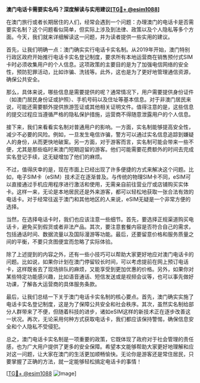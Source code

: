 **澳门电话卡需要实名吗？深度解读与实用建议[[TG💪+ @esim1088](https://t.me/s/esim1088)]**

在澳门旅行或者长期居住的人们，经常会遇到一个问题：办理澳门的电话卡是否需要实名制？这个问题看似简单，但实际上涉及到法律、政策以及个人隐私等多个方面。今天，我们就来详细解读这一问题，并为读者提供一些实用的建议。

首先，让我们明确一点：澳门确实实行电话卡实名制。从2019年开始，澳门特别行政区政府开始推行电话卡实名登记制度，要求所有本地运营商在销售预付式SIM卡时必须收集用户的个人信息。这项政策的主要目的是为了加强电信网络的安全性，预防犯罪活动，比如诈骗、洗钱等。此外，这也是为了更好地管理通信资源，确保公共安全。

那么，具体来说，哪些信息是需要提供的呢？通常情况下，用户需要提供身份证件（如澳门居民身份证或护照）、手机号码以及住址等基本信息。对于非澳门居民来说，可能还需要额外提供旅游签证或其他相关证明文件。值得注意的是，这些信息的提交过程应当遵循严格的隐私保护措施，运营商不得随意泄露用户的个人信息。

接下来，我们来看看实名制对普通用户的影响。一方面，实名制能够提高安全性，减少不必要的风险。例如，一旦发生电信诈骗，警方可以通过实名信息追踪到嫌疑人的身份，从而更快地破案。另一方面，对于游客而言，实名制可能会带来一些不便，尤其是那些临时来澳门短期逗留的游客。他们可能需要花费额外的时间去完成实名登记手续，这无疑增加了他们的麻烦。

不过，值得庆幸的是，现在市面上已经出现了许多便捷的方式来解决这个问题。比如，电子SIM卡（eSIM）技术正在逐渐普及。与传统的物理SIM卡不同，eSIM可以直接通过手机应用程序进行激活和使用，无需亲自前往营业厅或店铺购买实体卡。这样一来，无论是本地居民还是外来游客，都可以轻松地获取一张合法有效的电话卡。对于经常往返于澳门和其他地区的人来说，eSIM无疑是一个非常方便的选择。

当然，在选择电话卡时，我们也应该注意一些细节。首先，要选择正规渠道购买电话卡，避免买到假货或者非法产品。其次，要注意套餐内容是否符合自己的需求，包括通话时间、数据流量以及国际漫游等功能。最后，还要留意价格和服务质量之间的平衡，不要只贪图便宜而忽略了实际体验。

除了上述提到的内容之外，还有一些小技巧可以帮助大家更好地应对澳门电话卡的问题。比如说，如果你计划在澳门停留较长时间，可以考虑提前在网上预订电话卡，这样既省去了现场排队的麻烦，又能享受到更加优惠的价格。另外，如果你对某些特定功能感兴趣，比如语音通话、短信发送或是视频会议等，也可以事先做好功课，了解各大运营商的具体服务条款。

最后，让我们总结一下关于澳门电话卡实名制的核心要点。首先，澳门确实实施了电话卡实名登记制度，这是为了保障公共安全和社会秩序。其次，虽然实名制给部分人群带来了不便，但随着科技的进步，诸如eSIM这样的新技术正在逐步改善这一状况。再次，无论采用何种方式获取电话卡，我们都应该保持警惕，确保信息安全和个人隐私不受侵犯。

总之，澳门电话卡实名制是一项重要的政策，它既体现了政府对于社会管理的责任感，也为广大用户提供了更多的安全保障。希望本文能够帮助大家更好地理解和应对这一问题，让大家在澳门的生活更加顺畅愉快。无论你是游客还是常住居民，只要掌握了正确的方法，就一定能够轻松搞定电话卡的事情！

[[TG💪+ @esim1088](https://t.me/s/esim1088) ![Image](https://i.postimg.cc/4NQfJmqS/Snipaste-2025-05-13-00-14-12.png)]
